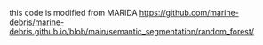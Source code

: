 this code is modified from MARIDA
https://github.com/marine-debris/marine-debris.github.io/blob/main/semantic_segmentation/random_forest/
